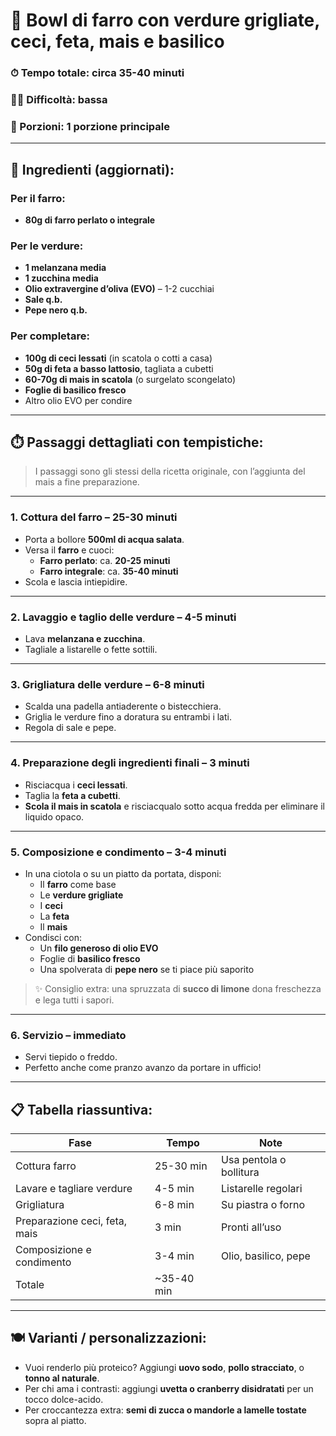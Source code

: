 # 🥣 **Bowl di farro con verdure grigliate, ceci, feta, mais e basilico**

### ⏱ Tempo totale: circa 35-40 minuti  
### 👨‍🍳 Difficoltà: bassa  
### 🥗 Porzioni: 1 porzione principale

---

## 🧂 Ingredienti (aggiornati):

### Per il farro:
- **80g di farro perlato o integrale**

### Per le verdure:
- **1 melanzana media**
- **1 zucchina media**
- **Olio extravergine d’oliva (EVO)** – 1-2 cucchiai
- **Sale q.b.**
- **Pepe nero q.b.**

### Per completare:
- **100g di ceci lessati** (in scatola o cotti a casa)
- **50g di feta a basso lattosio**, tagliata a cubetti
- **60-70g di mais in scatola** (o surgelato scongelato)
- **Foglie di basilico fresco**
- Altro olio EVO per condire

---

## ⏱️ Passaggi dettagliati con tempistiche:

> I passaggi sono gli stessi della ricetta originale, con l’aggiunta del mais a fine preparazione.

---

### **1. Cottura del farro – 25-30 minuti**

- Porta a bollore **500ml di acqua salata**.
- Versa il **farro** e cuoci:
  - **Farro perlato**: ca. **20-25 minuti**
  - **Farro integrale**: ca. **35-40 minuti**
- Scola e lascia intiepidire.

---

### **2. Lavaggio e taglio delle verdure – 4-5 minuti**

- Lava **melanzana e zucchina**.
- Tagliale a listarelle o fette sottili.

---

### **3. Grigliatura delle verdure – 6-8 minuti**

- Scalda una padella antiaderente o bistecchiera.
- Griglia le verdure fino a doratura su entrambi i lati.
- Regola di sale e pepe.

---

### **4. Preparazione degli ingredienti finali – 3 minuti**

- Risciacqua i **ceci lessati**.
- Taglia la **feta a cubetti**.
- **Scola il mais in scatola** e risciacqualo sotto acqua fredda per eliminare il liquido opaco.

---

### **5. Composizione e condimento – 3-4 minuti**

- In una ciotola o su un piatto da portata, disponi:
  - Il **farro** come base
  - Le **verdure grigliate**
  - I **ceci**
  - La **feta**
  - Il **mais**
- Condisci con:
  - Un **filo generoso di olio EVO**
  - Foglie di **basilico fresco**
  - Una spolverata di **pepe nero** se ti piace più saporito

> ✨ Consiglio extra: una spruzzata di **succo di limone** dona freschezza e lega tutti i sapori.

---

### **6. Servizio – immediato**

- Servi tiepido o freddo.
- Perfetto anche come pranzo avanzo da portare in ufficio!

---

## 📋 Tabella riassuntiva:

| Fase | Tempo | Note |
|------|-------|------|
| Cottura farro | 25-30 min | Usa pentola o bollitura |
| Lavare e tagliare verdure | 4-5 min | Listarelle regolari |
| Grigliatura | 6-8 min | Su piastra o forno |
| Preparazione ceci, feta, mais | 3 min | Pronti all’uso |
| Composizione e condimento | 3-4 min | Olio, basilico, pepe |
| Totale | ~35-40 min | |

---

## 🍽 Varianti / personalizzazioni:

- Vuoi renderlo più proteico? Aggiungi **uovo sodo**, **pollo stracciato**, o **tonno al naturale**.
- Per chi ama i contrasti: aggiungi **uvetta o cranberry disidratati** per un tocco dolce-acido.
- Per croccantezza extra: **semi di zucca o mandorle a lamelle tostate** sopra al piatto.


